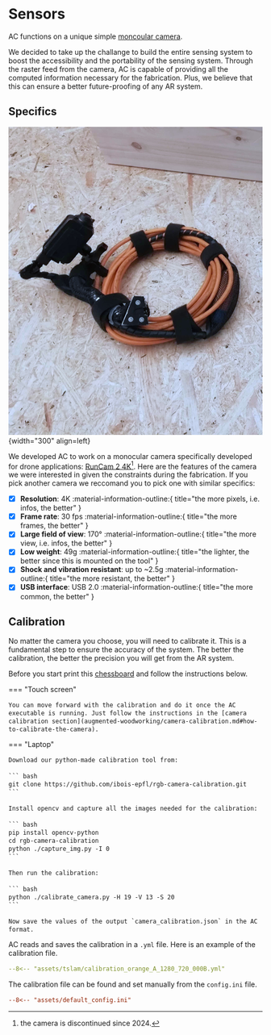 # Sensors

AC functions on a unique simple [moncoular camera](https://en.wikipedia.org/wiki/Monocular).

We decided to take up the challange to build the entire sensing system to boost the accessibility and the portability of the sensing system. Through the raster feed from the camera, AC is capable of providing all the computed information necessary for the fabrication.
Plus, we believe that this can ensure a better future-proofing of any AR system.

## Specifics

![view of the camera used](assets/images/getting_started/only_camera_view.jpg){width="300" align=left}

We developed AC to work on a monocular camera specifically developed for drone applications: [RunCam 2 4K](https://shop.runcam.com/runcam2-4k-edition/)[^1]. Here are the features of the camera we were interested in given the constraints during the fabrication. If you pick another camera we reccomand you to pick one with similar specifics:

- [x] **Resolution**: 4K :material-information-outline:{ title="the more pixels, i.e. infos, the better" }
- [x] **Frame rate**: 30 fps :material-information-outline:{ title="the more frames, the better" }
- [x] **Large field of view**: 170° :material-information-outline:{ title="the more view, i.e. infos, the better" }
- [x] **Low weight**: 49g :material-information-outline:{ title="the lighter, the better since this is mounted on the tool" }
- [x] **Shock and vibration resistant**: up to ~2.5g :material-information-outline:{ title="the more resistant, the better" }
- [x] **USB interface**: USB 2.0 :material-information-outline:{ title="the more common, the better" }

## Calibration

No matter the camera you choose, you will need to calibrate it. This is a fundamental step to ensure the accuracy of the system. The better the calibration, the better the precision you will get from the AR system.

Before you start print this [chessboard](assets/images/Checkerboard-A3-20mm-19x13.pdf) and follow the instructions below.

=== "Touch screen"

    You can move forward with the calibration and do it once the AC executable is running. Just follow the instructions in the [camera calibration section](augmented-woodworking/camera-calibration.md#how-to-calibrate-the-camera).

=== "Laptop"

    Download our python-made calibration tool from:

    ``` bash
    git clone https://github.com/ibois-epfl/rgb-camera-calibration.git
    ```

    Install opencv and capture all the images needed for the calibration:

    ``` bash
    pip install opencv-python
    cd rgb-camera-calibration
    python ./capture_img.py -I 0
    ```

    Then run the calibration:

    ``` bash
    python ./calibrate_camera.py -H 19 -V 13 -S 20
    ```

    Now save the values of the output `camera_calibration.json` in the AC format.

AC reads and saves the calibration in a `.yml` file. Here is an example of the calibration file.

``` yml title="assets/tslam/calibration_orange_A_1280_720_000B.yml"
--8<-- "assets/tslam/calibration_orange_A_1280_720_000B.yml"
```

The calibration file can be found and set manually from the `config.ini` file.

``` ini title="assets/default_config.ini" hl_lines="9"
--8<-- "assets/default_config.ini"
```



[^1]: the camera is discontinued since 2024.
